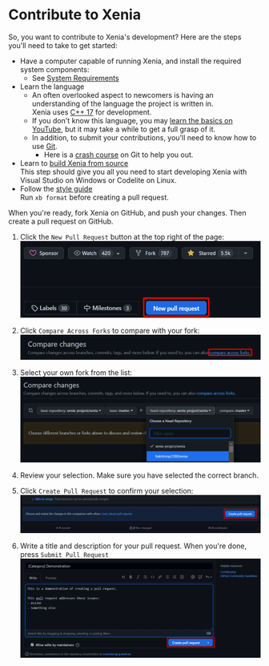 # Contribute to Xenia

So, you want to contribute to Xenia's development?
Here are the steps you'll need to take to get started:

- Have a computer capable of running Xenia, and install the required system components:
	- See [System Requirements](/faq/quickstart/system_requirements)
- Learn the language<br/>
	- An often overlooked aspect to newcomers is having an understanding of the language the project is written in.<br/>
	Xenia uses [C++ 17](https://en.wikipedia.org/wiki/C%2B%2B17) for development.
	- If you don't know this language, you may [learn the basics on YouTube](https://www.youtube.com/watch?v=-c83JEsu350),
	but it may take a while to get a full grasp of it.<br/>
	- In addition, to submit your contributions, you'll need to know how to use [Git](https://www.git-scm.com/book/en/v2/Getting-Started-What-is-Git%3F).
		- Here is a [crash course](https://www.youtube.com/watch?v=SWYqp7iY_Tc) on Git to help you out.
- Learn to [build Xenia from source](building)<br/>
	This step should give you all you need to start developing Xenia with Visual Studio on Windows or Codelite on Linux.
- Follow the [style guide](style_guide)<br/>
	Run `xb format` before creating a pull request.

When you're ready, fork Xenia on GitHub, and push your changes. Then create a pull request on GitHub.

1. Click the `New Pull Request` button at the top right of the page:
[![Location of the "New Pull Request" button](images/new_pull_request.png)]((https://github.com/xenia-project/xenia/pulls))

2. Click `Compare Across Forks` to compare with your fork:
[![Link to "Compare Across Forks"](images/compare_across_forks.png)](https://github.com/xenia-project/xenia/compare)

3. Select your own fork from the list:
![Drop-down list of repositories](images/select_your_repo.png)

4. Review your selection. Make sure you have selected the correct branch.

5. Click `Create Pull Request` to confirm your selection:
![Location of the "Create Pull Request" button](images/create_pull_request.png)

6. Write a title and description for your pull request. When you're done, press `Submit Pull Request`
![Demonstration of pull request submission](images/submit_your_pull_request.png)
